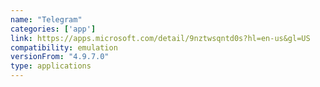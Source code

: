 ```yaml
---
name: "Telegram"
categories: ['app']
link: https://apps.microsoft.com/detail/9nztwsqntd0s?hl=en-us&gl=US
compatibility: emulation
versionFrom: "4.9.7.0"
type: applications
---
```


